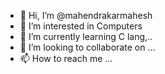 - 👋 Hi, I’m @mahendrakarmahesh
- 👀 I’m interested in Computers 
- 🌱 I’m currently learning C lang,..
- 💞️ I’m looking to collaborate on ...
- 📫 How to reach me ...

<!---
mahendrakarmahesh/mahendrakarmahesh is a ✨ special ✨ repository because its `README.md` (this file) appears on your GitHub profile.
You can click the Preview link to take a look at your changes.
--->
